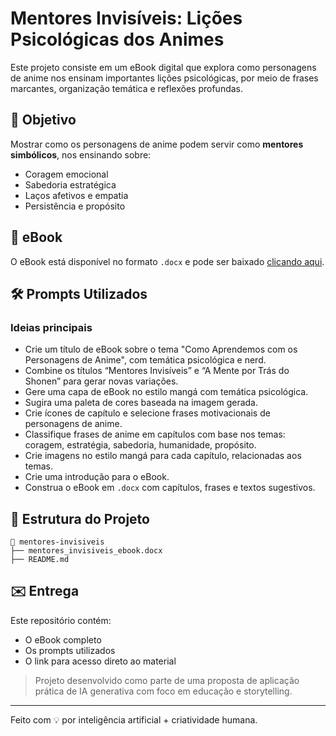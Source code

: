 
# Mentores Invisíveis: Lições Psicológicas dos Animes

Este projeto consiste em um eBook digital que explora como personagens de anime nos ensinam importantes lições psicológicas, por meio de frases marcantes, organização temática e reflexões profundas.

## 🎯 Objetivo
Mostrar como os personagens de anime podem servir como **mentores simbólicos**, nos ensinando sobre:
- Coragem emocional
- Sabedoria estratégica
- Laços afetivos e empatia
- Persistência e propósito

## 📘 eBook
O eBook está disponível no formato `.docx` e pode ser baixado [clicando aqui](mentores_invisiveis_ebook.docx).

## 🛠️ Prompts Utilizados

### Ideias principais
- Crie um título de eBook sobre o tema "Como Aprendemos com os Personagens de Anime", com temática psicológica e nerd.
- Combine os títulos “Mentores Invisíveis” e “A Mente por Trás do Shonen” para gerar novas variações.
- Gere uma capa de eBook no estilo mangá com temática psicológica.
- Sugira uma paleta de cores baseada na imagem gerada.
- Crie ícones de capítulo e selecione frases motivacionais de personagens de anime.
- Classifique frases de anime em capítulos com base nos temas: coragem, estratégia, sabedoria, humanidade, propósito.
- Crie imagens no estilo mangá para cada capítulo, relacionadas aos temas.
- Crie uma introdução para o eBook.
- Construa o eBook em `.docx` com capítulos, frases e textos sugestivos.

## 📂 Estrutura do Projeto

```
📁 mentores-invisiveis
├── mentores_invisiveis_ebook.docx
├── README.md
```

## ✉️ Entrega
Este repositório contém:
- O eBook completo
- Os prompts utilizados
- O link para acesso direto ao material

> Projeto desenvolvido como parte de uma proposta de aplicação prática de IA generativa com foco em educação e storytelling.

---

Feito com 💡 por inteligência artificial + criatividade humana.
